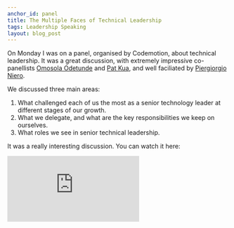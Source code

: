 ```yaml
---
anchor_id: panel
title: The Multiple Faces of Technical Leadership
tags: Leadership Speaking
layout: blog_post
---
```


On Monday I was on a panel, organised by Codemotion, about technical leadership. It was a great discussion, with extremely impressive co-panellists [Omosola Odetunde](https://twitter.com/omosolatweets) and [Pat Kua](https://twitter.com/patkua), and well faciliated by [Piergiorgio Niero](https://twitter.com/pigiuz).

We discussed three main areas:

1. What challenged each of us the most as a senior technology leader at different stages of our growth.
1. What we delegate, and what are the key responsibilities we keep on ourselves.
1. What roles we see in senior technical leadership.

It was a really interesting discussion. You can watch it here:

<div class="embedded">
  <iframe src="https://www.youtube.com/embed/gWXYVOjb-tA" frameborder="0" allow="accelerometer; autoplay; encrypted-media; gyroscope; picture-in-picture" allowfullscreen></iframe>
</div>
